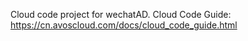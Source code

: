 Cloud code project for wechatAD. Cloud Code Guide: https://cn.avoscloud.com/docs/cloud_code_guide.html